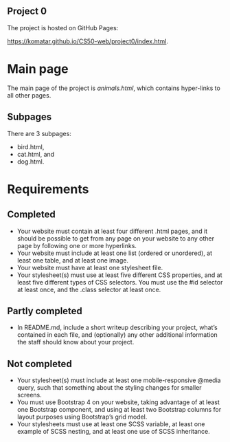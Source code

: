## Project 0

The project is hosted on GitHub Pages: 

https://komatar.github.io/CS50-web/project0/index.html.

# Main page

The main page of the project is _animals.html_, which contains hyper-links to all other pages.

## Subpages

There are 3 subpages:

* bird.html,
* cat.html, and
* dog.html.

# Requirements

## Completed
* Your website must contain at least four different .html pages, and it should be possible to get from any page on your website to any other page by following one or more hyperlinks.
* Your website must include at least one list (ordered or unordered), at least one table, and at least one image.
* Your website must have at least one stylesheet file.
* Your stylesheet(s) must use at least five different CSS properties, and at least five different types of CSS selectors. You must use the #id selector at least once, and the .class selector at least once.

## Partly completed
* In README.md, include a short writeup describing your project, what’s contained in each file, and (optionally) any other additional information the staff should know about your project.


## Not completed

* Your stylesheet(s) must include at least one mobile-responsive @media query, such that something about the styling changes for smaller screens.
* You must use Bootstrap 4 on your website, taking advantage of at least one Bootstrap component, and using at least two Bootstrap columns for layout purposes using Bootstrap’s grid model.
* Your stylesheets must use at least one SCSS variable, at least one example of SCSS nesting, and at least one use of SCSS inheritance.
